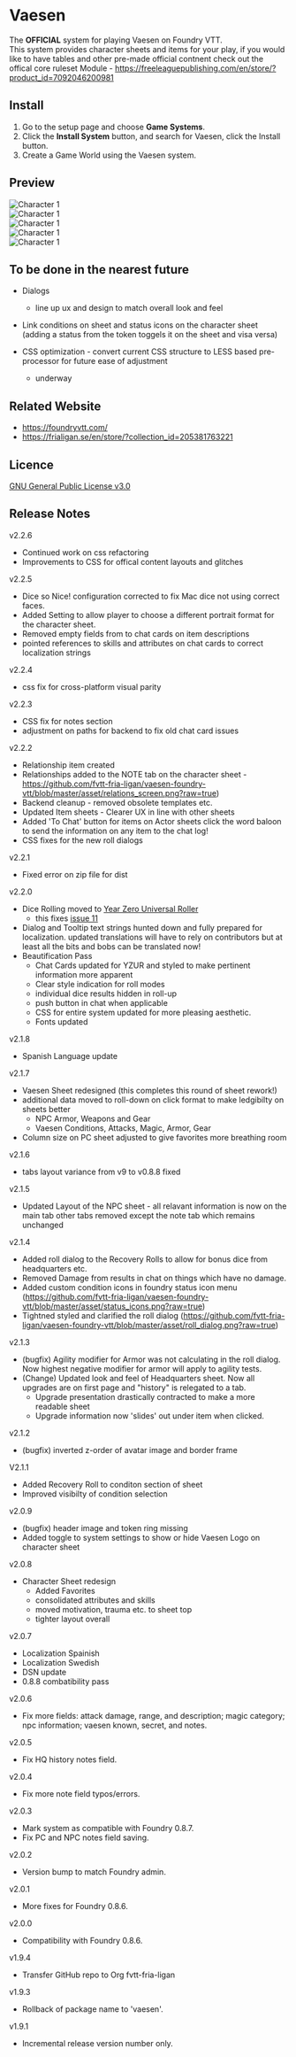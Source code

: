 # Vaesen
The **OFFICIAL** system for playing Vaesen on Foundry VTT.  
This system provides character sheets and items for  your play, if you would like to have tables and other pre-made official contnent check out the offical core ruleset Module
    - https://freeleaguepublishing.com/en/store/?product_id=7092046200981

## Install
1. Go to the setup page and choose **Game Systems**.
2. Click the **Install System** button, and search for Vaesen, click the Install button.
3. Create a Game World using the Vaesen system.

## Preview
![Character 1](https://github.com/fvtt-fria-ligan/vaesen-foundry-vtt/blob/master/asset/screen_shot.png?raw=true)  
![Character 1](https://github.com/fvtt-fria-ligan/vaesen-foundry-vtt/blob/master/asset/player_update.png?raw=true)  
![Character 1](https://github.com/fvtt-fria-ligan/vaesen-foundry-vtt/blob/master/asset/npc.png?raw=true)  
![Character 1](https://github.com/fvtt-fria-ligan/vaesen-foundry-vtt/blob/master/asset/vaesen.png?raw=true)  
![Character 1](https://github.com/fvtt-fria-ligan/vaesen-foundry-vtt/blob/master/asset/headquarter.png?raw=true)    

## To be done in the nearest future

* Dialogs
    * line up ux and design to match overall look and feel

* Link conditions on sheet and status icons on the character sheet (adding a status from the token toggels it on the sheet and visa versa)

* CSS optimization - convert current CSS structure to LESS based pre-processor for future ease of adjustment
    - underway

## Related Website
- https://foundryvtt.com/
- https://frialigan.se/en/store/?collection_id=205381763221

## Licence
[GNU General Public License v3.0](https://choosealicense.com/licenses/gpl-3.0/)

## Release Notes

v2.2.6 
- Continued work on css refactoring
- Improvements to CSS for offical content layouts and glitches

v2.2.5
- Dice so Nice! configuration corrected to fix Mac dice not using correct faces.
- Added Setting to allow player to choose a different portrait format for the character sheet.
- Removed empty fields from to chat cards on item descriptions
- pointed references to skills and attributes on chat cards to correct localization strings

v2.2.4
- css fix for cross-platform visual parity

v2.2.3
- CSS fix for notes section
- adjustment on paths for backend to fix old chat card issues

v2.2.2
- Relationship item created
- Relationships added to the NOTE tab on the character sheet
    -https://github.com/fvtt-fria-ligan/vaesen-foundry-vtt/blob/master/asset/relations_screen.png?raw=true)
- Backend cleanup - removed obsolete templates etc.
- Updated Item sheets - Clearer UX in line with other sheets
- Added 'To Chat' button for items on Actor sheets click the word baloon to send the information on any item to the chat log!
- CSS fixes for the new roll dialogs

v2.2.1 
- Fixed error on zip file for dist

v2.2.0 
- Dice Rolling moved to [Year Zero Universal Roller](https://github.com/Stefouch/foundry-year-zero-roller)
    - this fixes [issue 11](https://github.com/fvtt-fria-ligan/vaesen-foundry-vtt/issues/11)
- Dialog and Tooltip text strings hunted down and fully prepared for localization. updated translations will have to rely on contributors but at least all the bits and bobs can be translated now!
- Beautification Pass 
    - Chat Cards updated for YZUR and styled to make pertinent information more apparent
    - Clear style indication for roll modes
    - individual dice results hidden in roll-up 
    - push button in chat when applicable
    - CSS for entire system updated for more pleasing aesthetic.
    - Fonts updated 

v2.1.8
- Spanish Language update

v2.1.7
- Vaesen Sheet redesigned (this completes this round of sheet rework!)
- additional data moved to roll-down on click format to make ledgibilty on sheets better
    - NPC Armor, Weapons and Gear 
    - Vaesen Conditions, Attacks, Magic, Armor, Gear 
- Column size on PC sheet adjusted to give favorites more breathing room

v2.1.6
- tabs layout variance from v9 to v0.8.8 fixed

v2.1.5
- Updated Layout of the NPC sheet - all relavant information is now on the main tab other tabs removed except the note tab which remains unchanged

v2.1.4
- Added roll dialog to the Recovery Rolls to allow for bonus dice from headquarters etc.
- Removed Damage from results in chat on things which have no damage.
- Added custom condition icons in foundry status icon menu (https://github.com/fvtt-fria-ligan/vaesen-foundry-vtt/blob/master/asset/status_icons.png?raw=true) 
- Tightned styled and clarified the roll dialog (https://github.com/fvtt-fria-ligan/vaesen-foundry-vtt/blob/master/asset/roll_dialog.png?raw=true) 


v2.1.3
- (bugfix) Agility modifier for Armor was not calculating in the roll dialog.  Now highest negative modifier for armor will apply to agility tests.
- (Change) Updated look and feel of Headquarters sheet.  Now all upgrades are on first page and "history" is relegated to a tab.
    - Upgrade presentation drastically contracted to make a more readable sheet
    - Upgrade information now 'slides' out under item when clicked.

v2.1.2
- (bugfix) inverted z-order of avatar image and border frame

V2.1.1
- Added Recovery Roll to conditon section of sheet
- Improved visibilty of condition selection

v2.0.9
- (bugfix) header image and token ring missing
- Added toggle to system settings to show or hide Vaesen Logo on character sheet 

v2.0.8
- Character Sheet redesign 
    - Added Favorites
    - consolidated attributes and skills
    - moved motivation, trauma etc. to sheet top
    - tighter layout overall


v2.0.7 
 - Localization Spainish
 - Localization Swedish
 - DSN update
 - 0.8.8 combatibility pass

v2.0.6
- Fix more fields: attack damage, range, and description; magic category; npc information; vaesen known, secret, and notes.

v2.0.5
- Fix HQ history notes field.

v2.0.4
- Fix more note field typos/errors.

v2.0.3
- Mark system as compatible with Foundry 0.8.7.
- Fix PC and NPC notes field saving.

v2.0.2
- Version bump to match Foundry admin.

v2.0.1
- More fixes for Foundry 0.8.6.

v2.0.0
- Compatibility with Foundry 0.8.6.

v1.9.4
- Transfer GitHub repo to Org fvtt-fria-ligan

v1.9.3
- Rollback of package name to 'vaesen'.

v1.9.1 
- Incremental release version number only.

